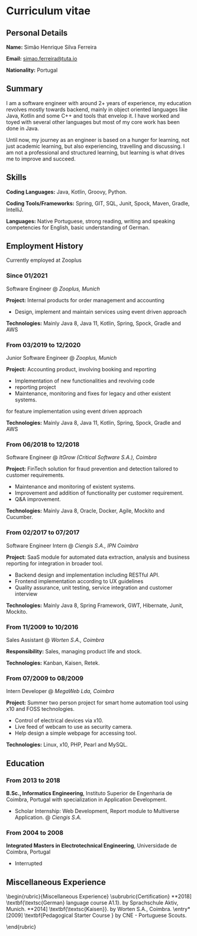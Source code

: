 # Curriculum vitae

## Personal Details

**Name:** Simão Henrique Silva Ferreira

**Email:** simao.ferreira@tuta.io

**Nationality:** Portugal

## Summary

I am a software engineer with around 2+ years of experience, my education revolves mostly towards backend, mainly in object oriented languages like Java, Kotlin and some C++ and tools that envelop it. I have worked and toyed with several other languages but most of my core work has been done in Java.

Until now, my journey as an engineer is based on a hunger for learning, not just academic learning, but also experiencing, travelling and discussing. I am not a professional and structured learning, but learning is what drives me to improve and succeed.

## Skills

**Coding Languages:** Java, Kotlin, Groovy, Python.

**Coding Tools/Frameworks:** Spring, GIT, SQL, Junit, Spock, Maven, Gradle, IntelliJ.

**Languages:** Native Portuguese, strong reading, writing and speaking competencies for English, basic understanding of German.

## Employment History

Currently employed at Zooplus

### Since 01/2021

Software Engineer @ _Zooplus, Munich_

**Project:** Internal products for order management and accounting

- Design, implement and maintain services using event driven approach

**Technologies:** Mainly Java 8, Java 11, Kotlin, Spring, Spock, Gradle and AWS

### From 03/2019 to 12/2020

Junior Software Engineer @ _Zooplus, Munich_

**Project:** Accounting product, involving booking and reporting

- Implementation of new functionalities and revolving code
- reporting project
- Maintenance, monitoring and fixes for legacy and other existent systems.

for feature implementation using event driven approach

**Technologies:** Mainly Java 8, Java 11, Kotlin, Spring, Spock, Gradle and AWS

### From 06/2018 to 12/2018

Software Engineer @ _ItGrow (Critical Software S.A.), Coimbra_

**Project:** FinTech solution for fraud prevention and detection tailored to customer requirements.

- Maintenance and monitoring of existent systems.
- Improvement and addition of functionality per customer requirement.
- Q&A improvement.

**Technologies:** Mainly Java 8, Oracle, Docker, Agile, Mockito and Cucumber.

### From 02/2017 to 07/2017

Software Engineer Intern @ _Ciengis S.A., IPN Coimbra_

**Project:** SaaS module for automated data extraction, analysis and business reporting for integration in broader tool.

- Backend design and implementation including RESTful API.
- Frontend implementation according to UX guidelines
- Quality assurance, unit testing, service integration and customer interview

**Technologies:** Mainly Java 8, Spring Framework, GWT, Hibernate, Junit, Mockito.

### From 11/2009 to 10/2016

Sales Assistant @ _Worten S.A., Coimbra_

**Responsibility:** Sales, managing product life and stock.

**Technologies:** Kanban, Kaisen, Retek.

### From 07/2009 to 08/2009

Intern Developer @ _MegaWeb Lda, Coimbra_

**Project:** Summer two person project for smart home automation tool using x10 and FOSS technologies.

- Control of electrical devices via x10.
- Live feed of webcam to use as security camera.
- Help design a simple webpage for accessing tool.

**Technologies:** Linux, x10, PHP, Pearl and MySQL.

## Education

### From 2013 to 2018

**B.Sc., Informatics Engineering**, Instituto Superior de Engenharia de Coimbra, Portugal with specialization in Application Development.

- Scholar Internship: Web Development, Report module to Multiverse Application. @ _Ciengis S.A._

### From 2004 to 2008

**Integrated Masters in Electrotechnical Engineering**, Universidade de Coimbra, Portugal

- Interrupted

## Miscellaneous Experience

\begin{rubric}{Miscellaneous Experience}
\subrubric{Certification}
**2018] \textbf{\textsc{German} language course A1.1}. by Sprachschule Aktiv, Munich.
**2014] \textbf{\textsc{Kaisen}}. by Worten S.A., Coimbra.
\entry\*[2009] \textbf{Pedagogical Starter Course } by CNE - Portuguese Scouts.

\end{rubric}
